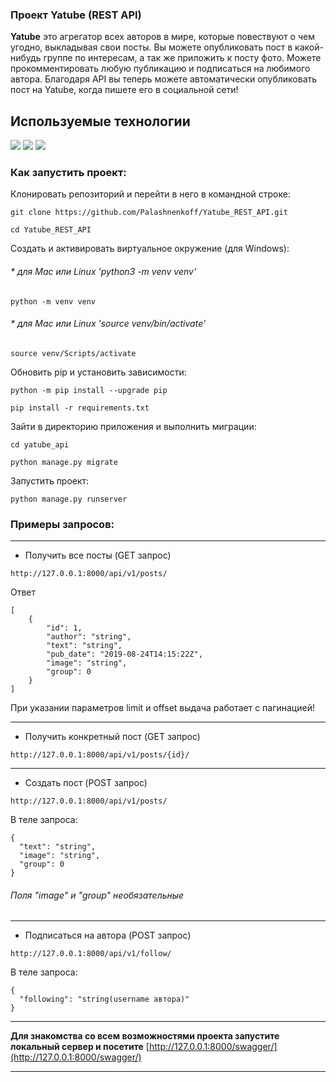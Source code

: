 ### Проект Yatube (REST API)

**Yatube**  это агрегатор всех авторов в мире, которые повествуют о чем угодно, выкладывая свои посты. Вы можете опубликовать пост в какой-нибудь группе по интересам, а так же приложить к посту фото. Можете прокомментировать любую публикацию и подписаться на любимого автора. Благодаря API вы теперь можете автоматически опубликовать пост на Yatube, когда пишете его в социальной сети!

## Используемые технологии

![](https://img.shields.io/badge/Python-3776AB?style=for-the-badge&logo=python&logoColor=white)
![](https://img.shields.io/badge/Django-092E20?style=for-the-badge&logo=django&logoColor=green)
![](https://img.shields.io/badge/DJANGO-REST-ff1709?style=for-the-badge&logo=django&logoColor=white&color=ff1709&labelColor=gray)

### Как запустить проект:
Клонировать репозиторий и перейти в него в командной строке:
```
git clone https://github.com/Palashnenkoff/Yatube_REST_API.git

cd Yatube_REST_API
```
Cоздать и активировать виртуальное окружение (для Windows):
###### * для Mac или Linux 'python3 -m venv venv'  
```
python -m venv venv
```
###### * для Mac или Linux 'source venv/bin/activate' 
```
source venv/Scripts/activate 
```
Обновить pip и установить зависимости:
```
python -m pip install --upgrade pip

pip install -r requirements.txt
```
Зайти в директорию приложения и выполнить миграции:
```
cd yatube_api

python manage.py migrate
```
Запустить проект:
```
python manage.py runserver
```
### Примеры запросов:
***
* Получить все посты (GET запрос)
```
http://127.0.0.1:8000/api/v1/posts/
```
Ответ
```
[
    {
        "id": 1,
        "author": "string",
        "text": "string",
        "pub_date": "2019-08-24T14:15:22Z",
        "image": "string",
        "group": 0
    }
]
```
При указании параметров limit и offset выдача работает с пагинацией!
***
* Получить конкретный пост (GET запрос)
```
http://127.0.0.1:8000/api/v1/posts/{id}/
```
***
* Создать пост (POST запрос)
```
http://127.0.0.1:8000/api/v1/posts/
```
В теле запроса: 
```
{
  "text": "string",
  "image": "string",
  "group": 0
}
```
###### Поля "image" и "group" необязательные
***
* Подписаться на автора (POST запрос)
```
http://127.0.0.1:8000/api/v1/follow/
```
В теле запроса: 
```
{
  "following": "string(username автора)"
}
```
***
**Для знакомства со всем возможностями проекта запустите локальный сервер и посетите** [http://127.0.0.1:8000/swagger/](http://127.0.0.1:8000/swagger/)
***

